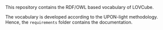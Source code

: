 This repository contains the RDF/OWL based vocabulary of LOVCube.

The vocabulary is developed according to the UPON-light methodology. Hence, the `requirements` folder contains the documentation.

